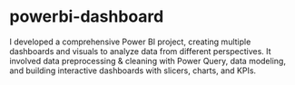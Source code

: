 # powerbi-dashboard
I developed a comprehensive Power BI project, creating multiple dashboards and visuals to analyze data from different perspectives. It involved data preprocessing &amp; cleaning with Power Query, data modeling, and building interactive dashboards with slicers, charts, and KPIs.

